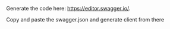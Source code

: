 Generate the code here: https://editor.swagger.io/.

Copy and paste the swagger.json and generate client from there
